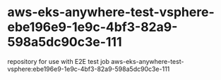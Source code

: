 # aws-eks-anywhere-test-vsphere-ebe196e9-1e9c-4bf3-82a9-598a5dc90c3e-111
repository for use with E2E test job aws-eks-anywhere-test-vsphere:ebe196e9-1e9c-4bf3-82a9-598a5dc90c3e-111
